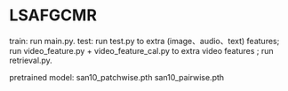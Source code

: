 # LSAFGCMR

train: 
  run main.py.
test: 
  run test.py to extra (image、audio、text) features; 
  run video_feature.py + video_feature_cal.py to extra video features ;
  run retrieval.py.

pretrained model:
  san10_patchwise.pth
  san10_pairwise.pth
  

